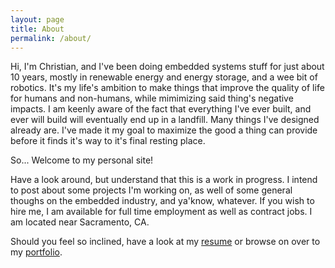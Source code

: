 ```yaml
---
layout: page
title: About
permalink: /about/
---
```


 Hi, I'm Christian, and I've been doing embedded systems stuff for just about 10 years, mostly in renewable energy and energy storage, and a wee bit of robotics.
It's my life's ambition to make things that improve the quality of life for humans and non-humans, while mimimizing said thing's negative impacts.
I am keenly aware of the fact that everything I've ever built, and ever will build will eventually end up in a landfill. Many things I've designed already are. I've made it my goal to maximize the good a thing can provide before it finds it's way to it's final resting place.

So... Welcome to my personal site!

Have a look around, but understand that this is a work in progress. I intend to post about some projects I'm working on, as well of some general thoughs on the embedded industry, and ya'know, whatever. If you wish to hire me, I am available for full time employment as well as contract jobs. I am located near Sacramento, CA.

Should you feel so inclined, have a look at my [resume](/resume/Resume-Christian-Stewart-rev1.pdf) or browse on over to my [portfolio](/portfolio/index.html).
